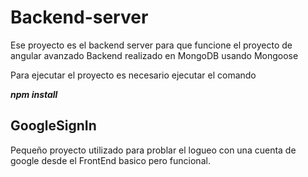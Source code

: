 # Backend-server

Ese proyecto es el backend server para que funcione el proyecto de angular avanzado
Backend realizado en MongoDB usando Mongoose

Para ejecutar el proyecto es necesario ejecutar el comando

**_npm install_**

## GoogleSignIn

Pequeño proyecto utilizado para problar el logueo con una cuenta de google desde el FrontEnd basico pero funcional.
